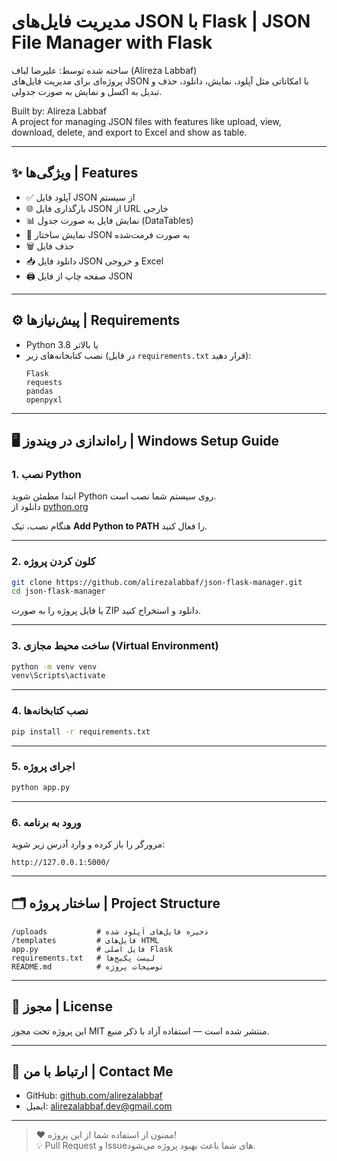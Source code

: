 
# مدیریت فایل‌های JSON با Flask | JSON File Manager with Flask

ساخته شده توسط: علیرضا لباف (Alireza Labbaf)  
پروژه‌ای برای مدیریت فایل‌های JSON   با امکاناتی مثل آپلود، نمایش، دانلود، حذف و تبدیل به اکسل و نمایش به صورت جدولی.

Built by: Alireza Labbaf  
A project for managing JSON files with features like upload, view, download, delete, and export to Excel and show as table.

---

## ✨ ویژگی‌ها | Features

- ✅ آپلود فایل JSON از سیستم
- 🌐 بارگذاری فایل JSON از URL خارجی
- 📊 نمایش فایل به صورت جدول (DataTables)
- 🧾 نمایش ساختار JSON به صورت فرمت‌شده
- 🗑️ حذف فایل
- 📥 دانلود فایل JSON و خروجی Excel
- 🖨️ صفحه چاپ از فایل JSON

---

## ⚙️ پیش‌نیازها | Requirements

- Python 3.8 یا بالاتر  
- نصب کتابخانه‌های زیر (در فایل `requirements.txt` قرار دهید):  
  ```
  Flask
  requests
  pandas
  openpyxl
  ```

---

## 🖥️ راه‌اندازی در ویندوز | Windows Setup Guide

### 1. نصب Python

ابتدا مطمئن شوید Python روی سیستم شما نصب است.  
دانلود از [python.org](https://www.python.org/downloads/)

هنگام نصب، تیک **Add Python to PATH** را فعال کنید.

---

### 2. کلون کردن پروژه

```bash
git clone https://github.com/alirezalabbaf/json-flask-manager.git
cd json-flask-manager
```

یا فایل پروژه را به صورت ZIP دانلود و استخراج کنید.

---

### 3. ساخت محیط مجازی (Virtual Environment)

```bash
python -m venv venv
venv\Scripts\activate
```

---

### 4. نصب کتابخانه‌ها

```bash
pip install -r requirements.txt
```

---

### 5. اجرای پروژه

```bash
python app.py
```

---

### 6. ورود به برنامه

مرورگر را باز کرده و وارد آدرس زیر شوید:

```
http://127.0.0.1:5000/
```

---

## 🗂️ ساختار پروژه | Project Structure

```
/uploads           # ذخیره‌ فایل‌های آپلود شده
/templates         # فایل‌های HTML
app.py             # فایل اصلی Flask
requirements.txt   # لیست پکیج‌ها
README.md          # توضیحات پروژه
```

---

## 📜 مجوز | License

این پروژه تحت مجوز MIT منتشر شده است — استفاده آزاد با ذکر منبع.

---

## 📩 ارتباط با من | Contact Me

- GitHub: [github.com/alirezalabbaf](https://github.com/alirezalabbaf)
- ایمیل: [alirezalabbaf.dev@gmail.com](mailto:alirezalabbaf.dev@gmail.com)

---

> ❤️ ممنون از استفاده شما از این پروژه!  
> 💡 Pull Request و Issueهای شما باعث بهبود پروژه می‌شود.
